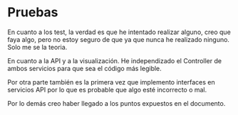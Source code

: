 # Pruebas

En cuanto a los test, la verdad es que he intentado realizar alguno, creo que faya algo, pero no estoy seguro de que ya que nunca he realizado ninguno. Solo me se la teoria.


En cuanto a la API y a la visualización. He independizado el Controller de ambos servicios para que sea el código más legible.

Por otra parte también es la primera vez que implemento interfaces en servicios API por lo que es probable que algo esté incorrecto o mal.

Por lo demás creo haber llegado a los puntos expuestos en el documento.
